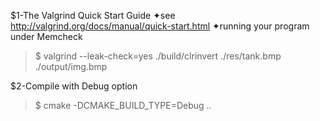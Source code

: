 $1-The Valgrind Quick Start Guide
✦see http://valgrind.org/docs/manual/quick-start.html
✦running your program under Memcheck
>$ valgrind --leak-check=yes ./build/clrinvert ./res/tank.bmp ./output/img.bmp

$2-Compile with Debug option
>$ cmake -DCMAKE_BUILD_TYPE=Debug ..

